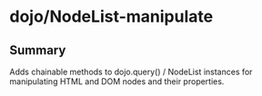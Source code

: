 # dojo/NodeList-manipulate

## Summary

Adds chainable methods to dojo.query() / NodeList instances for manipulating HTML
and DOM nodes and their properties.
